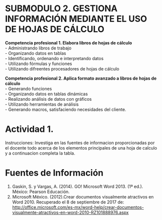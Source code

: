 
# SUBMODULO 2. GESTIONA INFORMACIÓN MEDIANTE EL USO DE HOJAS DE CÁLCULO
**Competencia profesional 1. Elabora libros de hojas de cálculo**\
		- Administrando libros de trabajo\
		- Organizando datos en tablas\
		- Identificando, ordenando e interpretando datos\
		- Utilizando fórmulas y funciones\
		- Utilizando difreentes procesadores de hojas de cálculo
	
**Competencia profesional 2. Aplica formato avanzado a libros de hojas de cálculo**\
		- Generando funciones\
		- Organizando datos en tablas dinámicas\
		- Realizando análisis de datos con gráficos\
		- Utilizando herramientas de análisis\
		- Generando macros, satisfaciendo necesidades del cliente.

# Actividad 1. 	

Instrucciones: Investiga en las fuentes de informacion proporcionadas por el docente
todo acerca de los elementos principales de una hoja de calculo y a continuacion completa la tabla.





# Fuentes de Información

1. Gaskin, S. y Vargas, A. (2014). GO! Microsoft Word 2013. (1ª ed.). México: Pearson Educación.
2. Microsoft México. (2012).Crear documentos visualmente atractivos en Word 2010. Recuperado el 8 de septiembre de 2017 
de: http://office.microsoft.com/es-mx/word-help/crear-documentos-visualmente-atractivos-en-word-2010-RZ101888976.aspx